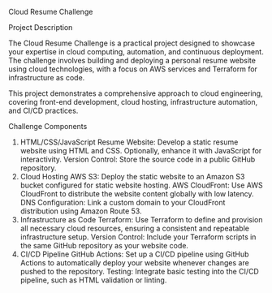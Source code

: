 Cloud Resume Challenge

Project Description

The Cloud Resume Challenge is a practical project designed to showcase your expertise in cloud computing, automation, and continuous deployment. The challenge involves building and deploying a personal resume website using cloud technologies, with a focus on AWS services and Terraform for infrastructure as code.

This project demonstrates a comprehensive approach to cloud engineering, covering front-end development, cloud hosting, infrastructure automation, and CI/CD practices.

Challenge Components

1. HTML/CSS/JavaScript
Resume Website: Develop a static resume website using HTML and CSS. Optionally, enhance it with JavaScript for interactivity.
Version Control: Store the source code in a public GitHub repository.
2. Cloud Hosting
AWS S3: Deploy the static website to an Amazon S3 bucket configured for static website hosting.
AWS CloudFront: Use AWS CloudFront to distribute the website content globally with low latency.
DNS Configuration: Link a custom domain to your CloudFront distribution using Amazon Route 53.
3. Infrastructure as Code
Terraform: Use Terraform to define and provision all necessary cloud resources, ensuring a consistent and repeatable infrastructure setup.
Version Control: Include your Terraform scripts in the same GitHub repository as your website code.
4. CI/CD Pipeline
GitHub Actions: Set up a CI/CD pipeline using GitHub Actions to automatically deploy your website whenever changes are pushed to the repository.
Testing: Integrate basic testing into the CI/CD pipeline, such as HTML validation or linting.
